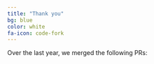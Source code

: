 ```yaml
---
title: "Thank you"
bg: blue
color: white
fa-icon: code-fork
---
```


Over the last year, we merged the following PRs:

<div id="merged_pulls">
    <ul></ul>
</div>